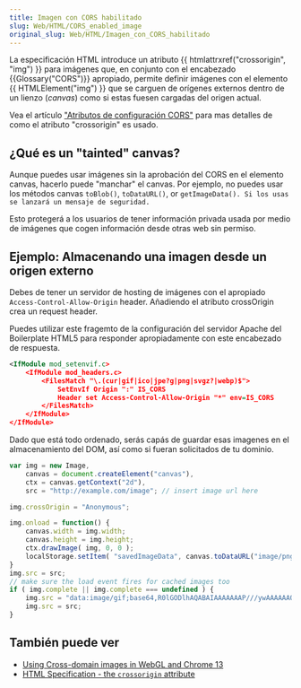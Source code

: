 ```yaml
---
title: Imagen con CORS habilitado
slug: Web/HTML/CORS_enabled_image
original_slug: Web/HTML/Imagen_con_CORS_habilitado
---
```


La especificación HTML introduce un atributo {{ htmlattrxref("crossorigin", "img") }} para imágenes que, en conjunto con el encabezado {{Glossary("CORS")}} apropiado, permite definir imágenes con el elemento {{ HTMLElement("img") }} que se carguen de orígenes externos dentro de un lienzo (_canvas_) como si estas fuesen cargadas del origen actual.

Vea el artículo ["Atributos de configuración CORS"](/en/HTML/CORS_settings_attributes) para mas detalles de como el atributo "crossorigin" es usado.

## ¿Qué es un "tainted" canvas?

Aunque puedes usar imágenes sin la aprobación del CORS en el elemento canvas, hacerlo puede "manchar" el canvas. Por ejemplo, no puedes usar los métodos canvas `toBlob()`, `toDataURL()`, or `getImageData(). Si los usas se lanzará un mensaje de seguridad.`

Esto protegerá a los usuarios de tener información privada usada por medio de imágenes que cogen información desde otras web sin permiso.

## Ejemplo: Almacenando una imagen desde un origen externo

Debes de tener un servidor de hosting de imágenes con el apropiado `Access-Control-Allow-Origin` header. Añadiendo el atributo crossOrigin crea un request header.

Puedes utilizar este fragemto de la configuración del servidor Apache del Boilerplate HTML5 para responder apropiadamente con este encabezado de respuesta.

```xml
<IfModule mod_setenvif.c>
    <IfModule mod_headers.c>
        <FilesMatch "\.(cur|gif|ico|jpe?g|png|svgz?|webp)$">
            SetEnvIf Origin ":" IS_CORS
            Header set Access-Control-Allow-Origin "*" env=IS_CORS
        </FilesMatch>
    </IfModule>
</IfModule>
```

Dado que está todo ordenado, serás capás de guardar esas imagenes en el almacenamiento del DOM, así como si fueran solicitados de tu dominio.

```js
var img = new Image,
    canvas = document.createElement("canvas"),
    ctx = canvas.getContext("2d"),
    src = "http://example.com/image"; // insert image url here

img.crossOrigin = "Anonymous";

img.onload = function() {
    canvas.width = img.width;
    canvas.height = img.height;
    ctx.drawImage( img, 0, 0 );
    localStorage.setItem( "savedImageData", canvas.toDataURL("image/png") );
}
img.src = src;
// make sure the load event fires for cached images too
if ( img.complete || img.complete === undefined ) {
    img.src = "data:image/gif;base64,R0lGODlhAQABAIAAAAAAAP///ywAAAAAAQABAAACAUwAOw==";
    img.src = src;
}
```

## También puede ver

- [Using Cross-domain images in WebGL and Chrome 13](http://blog.chromium.org/2011/07/using-cross-domain-images-in-webgl-and.html)
- [HTML Specification - the `crossorigin` attribute](http://whatwg.org/html#attr-img-crossorigin)
